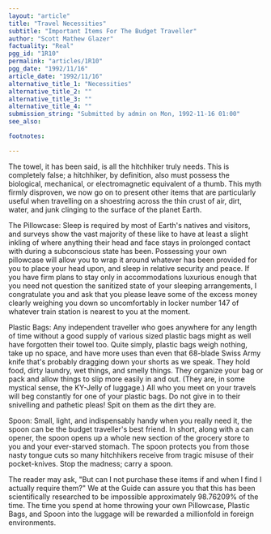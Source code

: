 ```yaml
---
layout: "article"
title: "Travel Necessities"
subtitle: "Important Items For The Budget Traveller"
author: "Scott Mathew Glazer"
factuality: "Real"
pgg_id: "1R10"
permalink: "articles/1R10"
pgg_date: "1992/11/16"
article_date: "1992/11/16"
alternative_title_1: "Necessities"
alternative_title_2: ""
alternative_title_3: ""
alternative_title_4: ""
submission_string: "Submitted by admin on Mon, 1992-11-16 01:00"
see_also:

footnotes: 

---
```

<div>
<p>The towel, it has been said, is all the hitchhiker truly needs. This is completely false; a hitchhiker, by definition, also must possess the biological, mechanical, or electromagnetic equivalent of a thumb. This myth firmly disproven, we now go on to present other items that are particularly useful when travelling on a shoestring across the thin crust of air, dirt, water, and junk clinging to the surface of the planet Earth.</p>
<p>The Pillowcase: Sleep is required by most of Earth's natives and visitors, and surveys show the vast majority of these like to have at least a slight inkling of where anything their head and face stays in prolonged contact with during a subconscious state has been. Possessing your own pillowcase will allow you to wrap it around whatever has been provided for you to place your head upon, and sleep in relative security and peace. If you have firm plans to stay only in accommodations luxurious enough that you need not question the sanitized state of your sleeping arrangements, I congratulate you and ask that you please leave some of the excess money clearly weighing you down so uncomfortably in locker number 147 of whatever train station is nearest to you at the moment.</p>
<p>Plastic Bags: Any independent traveller who goes anywhere for any length of time without a good supply of various sized plastic bags might as well have forgotten their towel too. Quite simply, plastic bags weigh nothing, take up no space, and have more uses than even that 68-blade Swiss Army knife that's probably dragging down your shorts as we speak. They hold food, dirty laundry, wet things, and smelly things. They organize your bag or pack and allow things to slip more easily in and out. (They are, in some mystical sense, the KY-Jelly of luggage.) All who you meet on your travels will beg constantly for one of your plastic bags. Do not give in to their snivelling and pathetic pleas! Spit on them as the dirt they are.</p>
<p>Spoon: Small, light, and indispensably handy when you really need it, the spoon can be the budget traveller's best friend. In short, along with a can opener, the spoon opens up a whole new section of the grocery store to you and your ever-starved stomach. The spoon protects you from those nasty tongue cuts so many hitchhikers receive from tragic misuse of their pocket-knives. Stop the madness; carry a spoon.</p>
<p>The reader may ask, "But can I not purchase these items if and when I find I actually require them?" We at the Guide can assure you that this has been scientifically researched to be impossible approximately 98.76209% of the time. The time you spend at home throwing your own Pillowcase, Plastic Bags, and Spoon into the luggage will be rewarded a millionfold in foreign environments. <!--Amazon_CLS_IM_END--></p>
</div>

